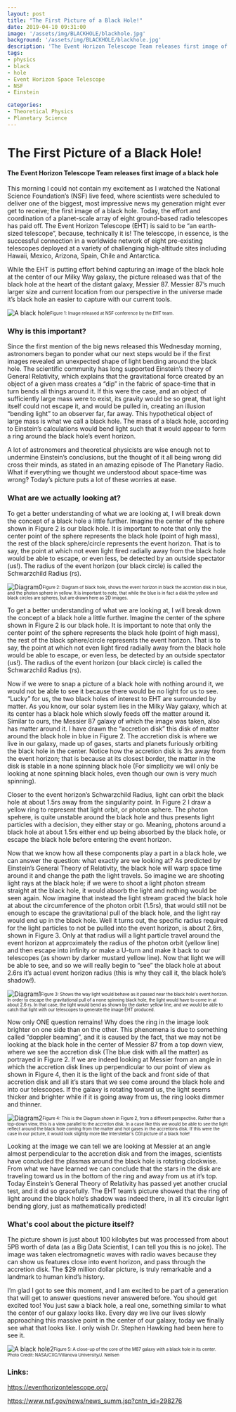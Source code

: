 ```yaml
---
layout: post
title: "The First Picture of a Black Hole!"
date: 2019-04-10 09:31:00
image: '/assets/img/BLACKHOLE/blackhole.jpg'
background: '/assets/img/BLACKHOLE/blackhole.jpg'
description: 'The Event Horizon Telescope Team releases first image of a black hole'
tags:
- physics
- black
- hole
- Event Horizon Space Telescope
- NSF
- Einstein

categories:
- Theoretical Physics
- Planetary Science
---
```


# The First Picture of a Black Hole!
#### The Event Horizon Telescope Team releases first image of a black hole
This morning I could not contain my excitement as I watched the National Science Foundation’s (NSF) live feed, where scientists were scheduled to deliver one of the biggest, most impressive news my generation might ever get to receive; the first image of a black hole. Today, the effort and coordination of a planet-scale array of eight ground-based radio telescopes has paid off. The Event Horizon Telescope (EHT) is said to be “an earth-sized telescope”, because, technically it is! The telescope, in essence, is the successful connection in a worldwide network of eight pre-existing telescopes deployed at a variety of challenging high-altitude sites including Hawaii, Mexico, Arizona, Spain, Chile and Antarctica.

While the EHT is putting effort behind capturing an image of the black hole at the center of our Milky Way galaxy, the picture released was that of the black hole at the heart of the distant galaxy, Messier 87. Messier 87’s much larger size and current location from our perspective in the universe made it’s black hole an easier to capture with our current tools.

![A black hole](/assets/img/BLACKHOLE/blackhole.jpg)<sub><sup>Figure 1: Image released at NSF conference by the EHT 
team.</sup></sub>

### Why is this important?

Since the first mention of the big news released this Wednesday morning, astronomers began to ponder what our next steps would be if the first images revealed an unexpected shape of light bending around the black hole. The scientific community has long supported Einstein’s theory of General Relativity, which explains that the gravitational force created by an object of a given mass creates a “dip” in the fabric of space-time that in turn bends all things around it. If this were the case, and an object of sufficiently large mass were to exist, its gravity would be so great, that light itself could not escape it, and would be pulled in, creating an illusion “bending light” to an observer far, far away. This hypothetical object of large mass is what we call a black hole. The mass of a black hole, according to Einstein’s calculations would bend light such that it would appear to form a ring around the black hole’s event horizon.

A lot of astronomers and theoretical physicists are wise enough not to undermine Einstein’s conclusions, but the thought of it all being wrong did cross their minds, as stated in an amazing episode of The Planetary Radio. What if everything we thought we understood about space-time was wrong? Today’s picture puts a lot of these worries at ease.


### What are we actually looking at? 
To get a better understanding of what we are looking at, I will break down the concept of a black hole a little further. Imagine the center of the sphere shown in Figure 2 is our black hole. It is important to note that only the center point of the sphere represents the black hole (point of high mass), the rest of the black sphere/circle represents the event horizon. That is to say, the point at which not even light fired radially away from the black hole would be able to escape, or even less, be detected by an outside spectator (us!). The radius of the event horizon (our black circle) is called the Schwarzchild Radius (rs).

![Diagram0](/assets/img/BLACKHOLE/0Diagram.png)<sub><sup>Figure 2: Diagram of black hole, shows the event horizon in black
the accretion disk in blue, and the photon sphere in yellow. It is important to note, that while the blue is in fact a disk
the yellow and black circles are spheres, but are drawn here as 2D images.</sup></sub>

To get a better understanding of what we are looking at, I will break down the concept of a black hole a little further. Imagine the center of the sphere shown in Figure 2 is our black hole. It is important to note that only the center point of the sphere represents the black hole (point of high mass), the rest of the black sphere/circle represents the event horizon. That is to say, the point at which not even light fired radially away from the black hole would be able to escape, or even less, be detected by an outside spectator (us!). The radius of the event horizon (our black circle) is called the Schwarzchild Radius (rs).

Now if we were to snap a picture of a black hole with nothing around it, we would not be able to see it because there would be no light for us to see. “Lucky” for us, the two black holes of interest to EHT are surrounded by matter. As you know, our solar system lies in the Milky Way galaxy, which at its center has a black hole which slowly feeds off the matter around it. Similar to ours, the Messier 87 galaxy of which the image was taken, also has matter around it. I have drawn the “accretion disk” this disk of matter around the black hole in blue in Figure 2. The accretion disk is where we live in our galaxy, made up of gases, starts and planets furiously orbiting the black hole in the center. Notice how the accretion disk is 3rs away from the event horizon; that is because at its closest border, the matter in the disk is stable in a none spinning black hole (For simplicity we will only be looking at none spinning black holes, even though our own is very much spinning).

Closer to the event horizon’s Schwarzchild Radius, light can orbit the black hole at about 1.5rs away from the singularity point. In Figure 2 I draw a yellow ring to represent that light orbit, or photon sphere. The photon spehere, is quite unstable around the black hole and thus presents light particles with a decision, they either stay or go. Meaning, photons around a black hole at about 1.5rs either end up being absorbed by the black hole, or escape the black hole before entering the event horizon.

Now that we know how all these components play a part in a black hole, we can answer the question: what exactly are we looking at? As predicted by Einstein’s General Theory of Relativity, the black hole will warp space time around it and change the path the light travels. So imagine we are shooting light rays at the black hole; if we were to shoot a light photon stream straight at the black hole, it would absorb the light and nothing would be seen again. Now imagine that instead the light stream graced the black hole at about the circumference of the photon orbit (1.5rs), that would still not be enough to escape the gravitational pull of the black hole, and the light ray would end up in the black hole. Well it turns out, the specific radius required for the light particles to not be pulled into the event horizon, is about 2.6rs, shown in Figure 3. Only at that radius will a light particle travel around the event horizon at approximately the radius of the photon orbit (yellow line) and then escape into infinity or make a U-turn and make it back to our telescopes (as shown by darker mustard yellow line). Now that light we will be able to see, and so we will really begin to “see” the black hole at about 2.6rs it’s actual event horizon radius (this is why they call it, the black hole’s shadow!).


![Diagram1](/assets/img/BLACKHOLE/1Diagram.png)<sub><sup>Figure 3: Shows the way light would behave as it passed
near the black hole's event horizon. In order to escape the gravitational pull of a none spinning black hole, the light
would have to come in at about 2.6 rs. In that case, the light would bend as shown by the darker yellow line, and 
we would be able to catch that light with our telescopes to generate the image EHT produced. </sup></sub>

Now only ONE question remains! Why does the ring in the image look brighter on one side than on the other. This phenomena is due to something called “doppler beaming”, and it is caused by the fact, that we may not be looking at the black hole in the center of Messier 87 from a top down view, where we see the accretion disk (The blue disk with all the matter) as portrayed in Figure 2. If we are indeed looking at Messier from an angle in which the accretion disk lines up perpendicular to our point of view as shown in Figure 4, then it is the light of the back and front side of that accretion disk and all it’s stars that we see come around the black hole and into our telescopes. If the galaxy is rotating toward us, the light seems thicker and brighter while if it is going away from us, the ring looks dimmer and thinner.

![Diagram2](/assets/img/BLACKHOLE/2Diagram.png)<sub><sup>Figure 4: This is the Diagram shown in Figure 2, from
a different perspective. Rather than a top-down view, this is a view parallel to the accretion disk. In a case
like this we would be able to see the light reflect around the black hole coming from the matter and hot
gases in the accretions disk. If this were the case in our picture, it would look slightly more like
Interstellar's CGI picture of a black hole! </sup></sub>

Looking at the image we can tell we are looking at Messier at an angle almost perpendicular to the accretion disk and from the images, scientists have concluded the plasmas around the black hole is rotating clockwise. From what we have learned we can conclude that the stars in the disk are traveling toward us in the bottom of the ring and away from us at it’s top. Today Einstein’s General Theory of Relativity has passed yet another crucial test, and it did so gracefully. The EHT team’s picture showed that the ring of light around the black hole’s shadow was indeed there, in all it’s circular light bending glory, just as mathematically predicted!

### What's cool about the picture itself?
The picture shown is just about 100 kilobytes but was processed from about 5PB worth of data (as a Big Data Scientist, I can tell you this is no joke). The image was taken electromagnetic waves with radio waves because they can show us features close into event horizon, and pass through the accretion disk. The $29 million dollar picture, is truly remarkable and a landmark to human kind’s history.

I’m glad I got to see this moment, and I am excited to be part of a generation that will get to answer questions never answered before. You should get excited too! You just saw a black hole, a real one, something similar to what the center of our galaxy looks like. Every day we live our lives slowly approaching this massive point in the center of our galaxy, today we finally see what that looks like. I only wish Dr. Stephen Hawking had been here to see it.

![A black hole2](/assets/img/BLACKHOLE/blackhole-nasa.jpg)<sub><sup>Figure 5: A close-up of the core of the M87 galaxy
with a black hole in its center. Photo Credit: NASA/CXC/Villanova University/J. Neilsen </sup></sub>

### Links:
<a href="https://eventhorizontelescope.org/">https://eventhorizontelescope.org/<a>

<a href="https://www.nsf.gov/news/news_summ.jsp?cntn_id=298276">https://www.nsf.gov/news/news_summ.jsp?cntn_id=298276<a>
